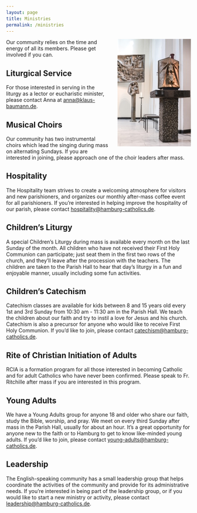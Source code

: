```yaml
---
layout: page
title: Ministries
permalink: /ministries
---
```


<img src="assets/images/altar.jpg" alt="Altar and tabernacle" style="width: 200px; float: right; margin: 0 0 20px 20px;">

Our community relies on the time and energy of all its members.
Please get involved if you can.

## Liturgical Service
For those interested in serving in the liturgy as a lector or eucharistic minister, please contact Anna at [anna@klaus-baumann.de](mailto:anna@klaus-baumann.de).

## Musical Choirs
Our community has two instrumental choirs which lead the singing during mass on alternating Sundays.
If you are interested in joining, please approach one of the choir leaders after mass.

## Hospitality
The Hospitality team strives to create a welcoming atmosphere for visitors and new parishioners, and organizes our monthly after-mass coffee event for all parishioners.
If you’re interested in helping improve the hospitality of our parish, please contact [hospitality@hamburg-catholics.de](mailto:hospitality@hamburg-catholics.de).  

## Children’s Liturgy
A special Children’s Liturgy during mass is available every month on the last Sunday of the month.
All children who have not received their First Holy Communion can participate; just seat them in the first two rows of the church, and they’ll leave after the procession with the teachers.
The children are taken to the Parish Hall to hear that day’s liturgy in a fun and enjoyable manner, usually including some fun activities.

## Children’s Catechism
Catechism classes are available for kids between 8 and 15 years old every 1st and 3rd Sunday from 10:30 am - 11:30 am in the Parish Hall.
We teach the children about our faith and try to instil a love for Jesus and his church.
Catechism is also a precursor for anyone who would like to receive First Holy Communion.
If you’d like to join, please contact [catechism@hamburg-catholics.de](mailto:catechism@hamburg-catholics.de).

## Rite of Christian Initiation of Adults
RCIA is a formation program for all those interested in becoming Catholic and for adult Catholics who have never been confirmed.
Please speak to Fr. Ritchille after mass if you are interested in this program.

## Young Adults
We have a Young Adults group for anyone 18 and older who share our faith, study the Bible, worship, and pray.
We meet on every third Sunday after mass in the Parish Hall, usually for about an hour.
It’s a great opportunity for anyone new to the faith or to Hamburg to get to know like-minded young adults.
If you’d like to join, please contact [young-adults@hamburg-catholics.de](mailto:young-adults@hamburg-catholics.de).

## Leadership
The English-speaking community has a small leadership group that helps coordinate the activities of the community and provide for its administrative needs.
If you’re interested in being part of the leadership group, or if you would like to start a new ministry or activity, please contact [leadership@hamburg-catholics.de](mailto:leadership@hamburg-catholics.de).
